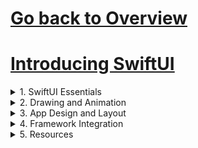 # [Go back to Overview](https://github.com/c4arl0s)

# [Introducing SwiftUI](https://github.com/c4arl0s/IntroducingSwiftUI#go-back-to-overview)

<details><summary>1. SwiftUI Essentials</summary>
<p>

1. [x] [Creating and Combining Views](https://github.com/c4arl0s/CreatingAndCombiningViews#creating-and-combining-views---content)
2. [ ] [Building List and Navigation](https://github.com/c4arl0s/BuildingListAndNavigation#building-list-and-navigation---content)
3. [ ] [handling User Input](https://github.com/c4arl0s/HandlingUserInput#handling-user-input---content)

</p>
</details>

<details><summary>2. Drawing and Animation</summary>
<p>

1. [ ] [Drawing Paths and Shapes](https://github.com/c4arl0s/DrawingPathsAndShapes#drawing-paths-and-shapes---content)
2. [ ] [Animating Views and Transitions](https://github.com/c4arl0s/AnimatingViewsAndTransitions#animating-views-and-transitions---content)

</p>
</details>

<details><summary>3. App Design and Layout</summary>
<p>

1. [ ] [Composing Complex Interfaces](https://github.com/c4arl0s/ComposingComplexInterfaces#composing-complex-interfaces---content)
2. [ ] [Working with UI Controls](https://github.com/c4arl0s/WorkingWithUIControls#working-with-ui-controls---content)

</p>
</details>

<details><summary>4. Framework Integration</summary>
<p>

1. [ ] [Interfacing with UIKit](https://github.com/c4arl0s/InterfacingWithUIKit#interfacing-with-uikit---content)
2. [ ] [Creating a watchOS App](https://github.com/c4arl0s/CreatingAWatchOSApp#creating-a-watchos-app---content)
3. [ ] [Creating a macOS App](https://github.com/c4arl0s/CreatingAmacOSApp#creating-a-macos-app---content)

</p>
</details>

<details><summary>5. Resources</summary>
<p>

1. Documentation
2. Videos
3. Forums
4. Sample Code
5. Xcode and SDKs

</p>
</details>
